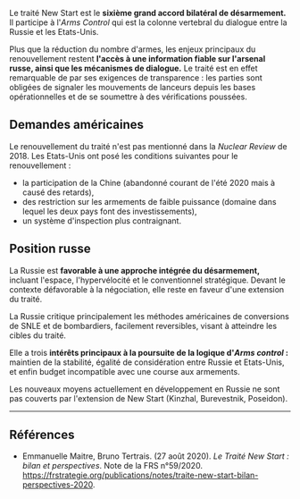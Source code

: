 Le traité New Start est le **sixième grand accord bilatéral de désarmement.** Il participe à l'*Arms Control* qui est la colonne vertebral du dialogue entre la Russie et les Etats-Unis.

Plus que la réduction du nombre d'armes, les enjeux principaux du renouvellement restent **l'accès à une information fiable sur l'arsenal russe, ainsi que les mécanismes de dialogue.** Le traité est en effet remarquable de par ses exigences de transparence : les parties sont obligées de signaler les mouvements de lanceurs depuis les bases opérationnelles et de se soumettre à des vérifications poussées.

## Demandes américaines

Le renouvellement du traité n'est pas mentionné dans la *Nuclear Review* de 2018. Les Etats-Unis ont posé les conditions suivantes pour le renouvellement :

- la participation de la Chine (abandonné courant de l'été 2020 mais à causé des retards),
- des restriction sur les armements de faible puissance (domaine dans lequel les deux pays font des investissements),
- un système d'inspection plus contraignant.

## Position russe

La Russie est **favorable à une approche intégrée du désarmement,** incluant l'espace, l'hypervélocité et le conventionnel stratégique. Devant le contexte défavorable à la négociation, elle reste en faveur d'une extension du traité.

La Russie critique principalement les méthodes américaines de conversions de SNLE et de bombardiers, facilement reversibles, visant à atteindre les cibles du traité.

Elle a trois **intérêts principaux à la poursuite de la logique d'*Arms control* :** maintien de la stabilité, égalité de considération entre Russie et Etats-Unis, et enfin budget incompatible avec une course aux armements.

Les nouveaux moyens actuellement en développement en Russie ne sont pas couverts par l'extension de New Start (Kinzhal, Burevestnik, Poseidon).

---

## Références

- Emmanuelle Maitre, Bruno Tertrais. (27 août 2020). _Le Traité New Start : bilan et perspectives_. Note de la FRS n°59/2020. https://frstrategie.org/publications/notes/traite-new-start-bilan-perspectives-2020.
